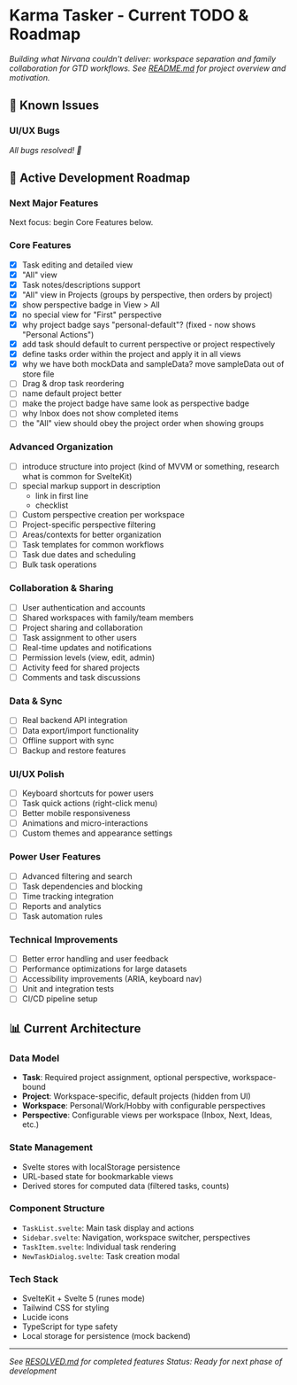 # Karma Tasker - Current TODO & Roadmap

*Building what Nirvana couldn't deliver: workspace separation and family collaboration for GTD workflows.*
*See [README.md](./README.md) for project overview and motivation.*

## 🐛 Known Issues

### UI/UX Bugs
*All bugs resolved! 🎉*

## 🚀 Active Development Roadmap

### Next Major Features
Next focus: begin Core Features below.

### Core Features
- [x] Task editing and detailed view
- [x] "All" view
- [x] Task notes/descriptions support
- [x] "All" view in Projects (groups by perspective, then orders by project)
- [x] show perspective badge in View > All
- [x] no special view for "First" perspective
- [x] why project badge says "personal-default"? (fixed - now shows "Personal Actions")
- [x] add task should default to current perspective or project respectively
- [x] define tasks order within the project and apply it in all views
- [x] why we have both mockData and sampleData? move sampleData out of store file
- [ ] Drag & drop task reordering
- [ ] name default project better
- [ ] make the project badge have same look as perspective badge
- [ ] why Inbox does not show completed items
- [ ] the "All" view should obey the project order when showing groups

### Advanced Organization
- [ ] introduce structure into project (kind of MVVM or something, research what is common for SvelteKit)
- [ ] special markup support in description
  - link in first line
  - checklist
- [ ] Custom perspective creation per workspace
- [ ] Project-specific perspective filtering
- [ ] Areas/contexts for better organization
- [ ] Task templates for common workflows
- [ ] Task due dates and scheduling
- [ ] Bulk task operations

### Collaboration & Sharing
- [ ] User authentication and accounts
- [ ] Shared workspaces with family/team members
- [ ] Project sharing and collaboration
- [ ] Task assignment to other users
- [ ] Real-time updates and notifications
- [ ] Permission levels (view, edit, admin)
- [ ] Activity feed for shared projects
- [ ] Comments and task discussions

### Data & Sync
- [ ] Real backend API integration
- [ ] Data export/import functionality
- [ ] Offline support with sync
- [ ] Backup and restore features

### UI/UX Polish
- [ ] Keyboard shortcuts for power users
- [ ] Task quick actions (right-click menu)
- [ ] Better mobile responsiveness
- [ ] Animations and micro-interactions
- [ ] Custom themes and appearance settings

### Power User Features
- [ ] Advanced filtering and search
- [ ] Task dependencies and blocking
- [ ] Time tracking integration
- [ ] Reports and analytics
- [ ] Task automation rules

### Technical Improvements
- [ ] Better error handling and user feedback
- [ ] Performance optimizations for large datasets
- [ ] Accessibility improvements (ARIA, keyboard nav)
- [ ] Unit and integration tests
- [ ] CI/CD pipeline setup

## 📊 Current Architecture

### Data Model
- **Task**: Required project assignment, optional perspective, workspace-bound
- **Project**: Workspace-specific, default projects (hidden from UI)
- **Workspace**: Personal/Work/Hobby with configurable perspectives
- **Perspective**: Configurable views per workspace (Inbox, Next, Ideas, etc.)

### State Management
- Svelte stores with localStorage persistence
- URL-based state for bookmarkable views
- Derived stores for computed data (filtered tasks, counts)

### Component Structure
- `TaskList.svelte`: Main task display and actions
- `Sidebar.svelte`: Navigation, workspace switcher, perspectives
- `TaskItem.svelte`: Individual task rendering
- `NewTaskDialog.svelte`: Task creation modal

### Tech Stack
- SvelteKit + Svelte 5 (runes mode)
- Tailwind CSS for styling
- Lucide icons
- TypeScript for type safety
- Local storage for persistence (mock backend)

---

*See [RESOLVED.md](./RESOLVED.md) for completed features*
*Status: Ready for next phase of development*